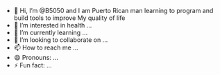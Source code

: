 - 👋 Hi, I’m @B5050 and I am Puerto Rican man learning to program and build tools to improve My quality of life 
- 👀 I’m interested in health ...
- 🌱 I’m currently learning ...
- 💞️ I’m looking to collaborate on ...
- 📫 How to reach me ...
- 😄 Pronouns: ...
- ⚡ Fun fact: ...

<!---
B5050/B5050 is a ✨ special ✨ repository because its `README.md` (this file) appears on your GitHub profile.
You can click the Preview link to take a look at your changes.
--->
